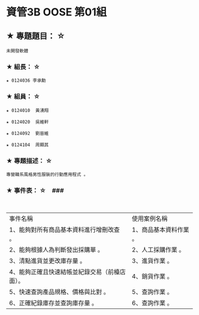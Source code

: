# 資管3B OOSE 第01組 #

## ★ 專題題目： ☆ ##
    未開發軟體

### ★ 組長： ☆ ###
    ★ 0124036 李承勳

### ★ 組員： ☆ ###
    ★ 0124010  黃湧翔

    ★ 0124020  吳維軒

    ★ 0124092  劉晉維

    ★ 0124104  周顯其

### ★ 專題描述： ☆ ###
    專營韓系風格男性服裝的行動應用程式 。

### ★ 事件表： ☆　###
<b></b><br>	
	<table>
		<tr>
			<td>事件名稱</td>
			<td>使用案例名稱</td>
		</tr>
		<tr>
			<td>1、能夠對所有商品基本資料進行增刪改查 。</td>
			<td>1、商品基本資料作業 。</td>
		</tr>
		<tr>
			<td>2、能夠根據人為判斷發出採購單 。</td>
			<td>2、人工採購作業 。</td>
		</tr>
		<tr>
			<td>3、清點進貨並更改庫存量 。</td>
			<td>3、進貨作業 。</td>
		</tr>
		<tr>
			<td>4、能夠正確且快速結帳並紀錄交易（前檯店面）。</td>
			<td>4、銷貨作業 。</td>
		</tr>
		<tr>
			<td>5、快速查詢產品規格、價格與比對 。</td>
			<td>5、查詢作業 。</td>
		</tr>
		<tr>
			<td>6、正確紀錄庫存並查詢庫存量 。 </td>
			<td>6、查詢作業 。</td>
		</tr>
	</table>
